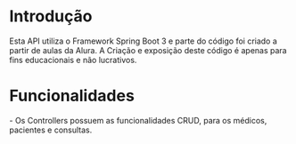 <h1>Introdução</h1>
Esta API utiliza o Framework Spring Boot 3 e parte do código foi criado a partir de aulas da Alura.
A Criação e exposição deste código é apenas para fins educacionais e não lucrativos.

<h1>Funcionalidades</h1>
- Os Controllers possuem as funcionalidades CRUD, para os médicos, pacientes e consultas.
